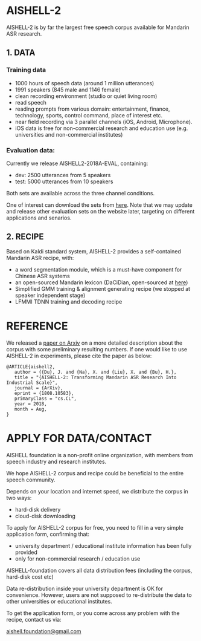 # AISHELL-2

AISHELL-2 is by far the largest free speech corpus available for Mandarin ASR research.
## 1. DATA
### Training data
* 1000 hours of speech data (around 1 million utterances)
* 1991 speakers (845 male and 1146 female)
* clean recording environment (studio or quiet living room)
* read speech
* reading prompts from various domain: entertainment, finance, technology, sports, control command, place of interest etc.
* near field recording via 3 parallel channels (iOS, Android, Microphone).
* iOS data is free for non-commercial research and education use (e.g. universities and non-commercial institutes)

### Evaluation data:
Currently we release AISHELL2-2018A-EVAL, containing:
* dev: 2500 utterances from 5 speakers
* test: 5000 utterances from 10 speakers

Both sets are available across the three channel conditions.

One of interest can download the sets from [here](http://www.aishelltech.com/aishell_eval). Note that we may update and release other evaluation sets on the website later, targeting on different applications and senarios.

## 2. RECIPE
Based on Kaldi standard system, AISHELL-2 provides a self-contained Mandarin ASR recipe, with:
* a word segmentation module, which is a must-have component for Chinese ASR systems
* an open-sourced Mandarin lexicon (DaCiDian, open-sourced at [here](https://github.com/aishell-foundation/DaCiDian))
* Simplified GMM training & alignment generating recipe (we stopped at speaker independent stage)
* LFMMI TDNN training and decoding recipe

# REFERENCE
We released a [paper on Arxiv](https://arxiv.org/abs/1808.10583) on a more detailed description about the corpus with some preliminary resulting numbers. If one would like to use AISHELL-2 in experiments, please cite the paper as below:
```
@ARTICLE{aishell2,
   author = {{Du}, J. and {Na}, X. and {Liu}, X. and {Bu}, H.},
   title = "{AISHELL-2: Transforming Mandarin ASR Research Into Industrial Scale}",
   journal = {ArXiv},
   eprint = {1808.10583},
   primaryClass = "cs.CL",
   year = 2018,
   month = Aug,
}
```

# APPLY FOR DATA/CONTACT
AISHELL foundation is a non-profit online organization, with members from speech industry and research institutes.

We hope AISHELL-2 corpus and recipe could be beneficial to the entire speech community.

Depends on your location and internet speed, we distribute the corpus in two ways:
* hard-disk delivery
* cloud-disk downloading

To apply for AISHELL-2 corpus for free, you need to fill in a very simple application form, confirming that:
* university department / educational institute information has been fully provided
* only for non-commercial research / education use

AISHELL-foundation covers all data distribution fees (including the corpus, hard-disk cost etc)

Data re-distribution inside your university department is OK for convenience. However, users are not supposed to re-distribute the data to other universities or educational institutes.

To get the application form, or you come across any problem with the recipe, contact us via:

aishell.foundation@gmail.com

